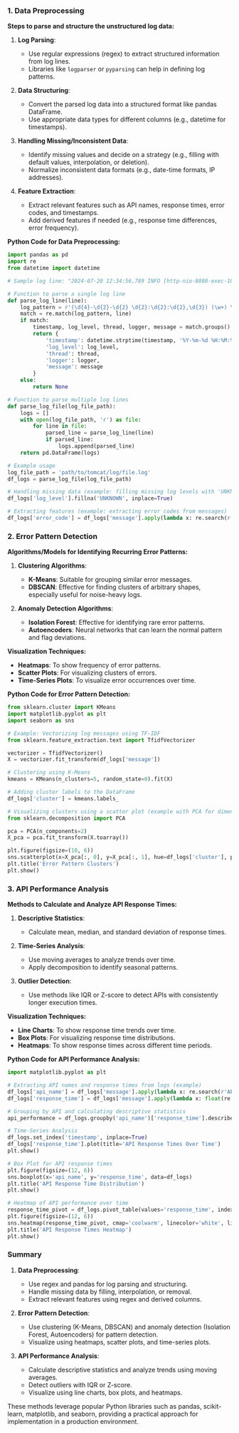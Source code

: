 

### 1. Data Preprocessing

**Steps to parse and structure the unstructured log data:**

1. **Log Parsing**:
   - Use regular expressions (regex) to extract structured information from log lines.
   - Libraries like `logparser` or `pyparsing` can help in defining log patterns.

2. **Data Structuring**:
   - Convert the parsed log data into a structured format like pandas DataFrame.
   - Use appropriate data types for different columns (e.g., datetime for timestamps).

3. **Handling Missing/Inconsistent Data**:
   - Identify missing values and decide on a strategy (e.g., filling with default values, interpolation, or deletion).
   - Normalize inconsistent data formats (e.g., date-time formats, IP addresses).

4. **Feature Extraction**:
   - Extract relevant features such as API names, response times, error codes, and timestamps.
   - Add derived features if needed (e.g., response time differences, error frequency).

**Python Code for Data Preprocessing:**

```python
import pandas as pd
import re
from datetime import datetime

# Sample log line: "2024-07-20 12:34:56,789 INFO [http-nio-8080-exec-10] com.example.MyClass - This is a log message"

# Function to parse a single log line
def parse_log_line(line):
    log_pattern = r'(\d{4}-\d{2}-\d{2} \d{2}:\d{2}:\d{2},\d{3}) (\w+) \[([^\]]+)\] ([\w\.]+) - (.*)'
    match = re.match(log_pattern, line)
    if match:
        timestamp, log_level, thread, logger, message = match.groups()
        return {
            'timestamp': datetime.strptime(timestamp, '%Y-%m-%d %H:%M:%S,%f'),
            'log_level': log_level,
            'thread': thread,
            'logger': logger,
            'message': message
        }
    else:
        return None

# Function to parse multiple log lines
def parse_log_file(log_file_path):
    logs = []
    with open(log_file_path, 'r') as file:
        for line in file:
            parsed_line = parse_log_line(line)
            if parsed_line:
                logs.append(parsed_line)
    return pd.DataFrame(logs)

# Example usage
log_file_path = 'path/to/tomcat/log/file.log'
df_logs = parse_log_file(log_file_path)

# Handling missing data (example: filling missing log levels with 'UNKNOWN')
df_logs['log_level'].fillna('UNKNOWN', inplace=True)

# Extracting features (example: extracting error codes from messages)
df_logs['error_code'] = df_logs['message'].apply(lambda x: re.search(r'ERROR_CODE_(\d+)', x).group(1) if re.search(r'ERROR_CODE_(\d+)', x) else None)
```

### 2. Error Pattern Detection

**Algorithms/Models for Identifying Recurring Error Patterns:**

1. **Clustering Algorithms**:
   - **K-Means**: Suitable for grouping similar error messages.
   - **DBSCAN**: Effective for finding clusters of arbitrary shapes, especially useful for noise-heavy logs.

2. **Anomaly Detection Algorithms**:
   - **Isolation Forest**: Effective for identifying rare error patterns.
   - **Autoencoders**: Neural networks that can learn the normal pattern and flag deviations.

**Visualization Techniques:**
- **Heatmaps**: To show frequency of error patterns.
- **Scatter Plots**: For visualizing clusters of errors.
- **Time-Series Plots**: To visualize error occurrences over time.

**Python Code for Error Pattern Detection:**

```python
from sklearn.cluster import KMeans
import matplotlib.pyplot as plt
import seaborn as sns

# Example: Vectorizing log messages using TF-IDF
from sklearn.feature_extraction.text import TfidfVectorizer

vectorizer = TfidfVectorizer()
X = vectorizer.fit_transform(df_logs['message'])

# Clustering using K-Means
kmeans = KMeans(n_clusters=5, random_state=0).fit(X)

# Adding cluster labels to the DataFrame
df_logs['cluster'] = kmeans.labels_

# Visualizing clusters using a scatter plot (example with PCA for dimensionality reduction)
from sklearn.decomposition import PCA

pca = PCA(n_components=2)
X_pca = pca.fit_transform(X.toarray())

plt.figure(figsize=(10, 6))
sns.scatterplot(x=X_pca[:, 0], y=X_pca[:, 1], hue=df_logs['cluster'], palette='viridis')
plt.title('Error Pattern Clusters')
plt.show()
```

### 3. API Performance Analysis

**Methods to Calculate and Analyze API Response Times:**

1. **Descriptive Statistics**:
   - Calculate mean, median, and standard deviation of response times.

2. **Time-Series Analysis**:
   - Use moving averages to analyze trends over time.
   - Apply decomposition to identify seasonal patterns.

3. **Outlier Detection**:
   - Use methods like IQR or Z-score to detect APIs with consistently longer execution times.

**Visualization Techniques:**
- **Line Charts**: To show response time trends over time.
- **Box Plots**: For visualizing response time distributions.
- **Heatmaps**: To show response times across different time periods.

**Python Code for API Performance Analysis:**

```python
import matplotlib.pyplot as plt

# Extracting API names and response times from logs (example)
df_logs['api_name'] = df_logs['message'].apply(lambda x: re.search(r'API_NAME: (\w+)', x).group(1) if re.search(r'API_NAME: (\w+)', x) else None)
df_logs['response_time'] = df_logs['message'].apply(lambda x: float(re.search(r'Response Time: (\d+)', x).group(1)) if re.search(r'Response Time: (\d+)', x) else None)

# Grouping by API and calculating descriptive statistics
api_performance = df_logs.groupby('api_name')['response_time'].describe()

# Time-Series Analysis
df_logs.set_index('timestamp', inplace=True)
df_logs['response_time'].plot(title='API Response Times Over Time')
plt.show()

# Box Plot for API response times
plt.figure(figsize=(12, 6))
sns.boxplot(x='api_name', y='response_time', data=df_logs)
plt.title('API Response Time Distribution')
plt.show()

# Heatmap of API performance over time
response_time_pivot = df_logs.pivot_table(values='response_time', index=df_logs.index.date, columns='api_name', aggfunc='mean')
plt.figure(figsize=(12, 6))
sns.heatmap(response_time_pivot, cmap='coolwarm', linecolor='white', linewidths=0.1)
plt.title('API Response Times Heatmap')
plt.show()
```

### Summary

1. **Data Preprocessing**:
   - Use regex and pandas for log parsing and structuring.
   - Handle missing data by filling, interpolation, or removal.
   - Extract relevant features using regex and derived columns.

2. **Error Pattern Detection**:
   - Use clustering (K-Means, DBSCAN) and anomaly detection (Isolation Forest, Autoencoders) for pattern detection.
   - Visualize using heatmaps, scatter plots, and time-series plots.

3. **API Performance Analysis**:
   - Calculate descriptive statistics and analyze trends using moving averages.
   - Detect outliers with IQR or Z-score.
   - Visualize using line charts, box plots, and heatmaps.

These methods leverage popular Python libraries such as pandas, scikit-learn, matplotlib, and seaborn, providing a practical approach for implementation in a production environment.

